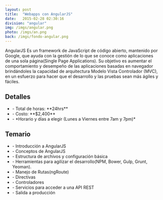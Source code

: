 ```yaml
---
layout: post
title:  "Webapps con AngularJS"
date:   2015-02-28 02:30:16
division: "angular"
img: /imgs/angular.png
photo: /imgs/an.png
back: /imgs/fondo-angular.png
---
```

<div class="aside aside-1">
	AngularJS Es un framework de JavaScript de código abierto, mantenido por Google, que ayuda con la gestión de lo que se conoce como aplicaciones de una sola página(Single Page Applications). Su objetivo es aumentar el comportamiento y desempeño de las aplicaciones basadas en navegador brindándoles la capacidad de arquitectura Modelo Vista Controlador (MVC), en un esfuerzo para hacer que el desarrollo y las pruebas sean más ágiles y fáciles.
</div>
<div class="main">
	<h2>Detalles</h2>
	<ul>
		<li>- Total de horas: **24hrs**</li>
		<li>- Costo: **$2,400**</li>
		<li>- *Horario y días a elegir (Lunes a Viernes entre 7am y 7pm)*</li>
	</ul>
</div>
<div class="aside aside-2">
	<h2>Temario</h2>
	<ul>
		<li>- Introducción a AngularJS</li>
		<li>- Conceptos de AngularJS</li>
		<li>- Estructura de archivos y configuración básica</li>
		<li>- Herramientas para agilizar el desarrollo(NPM, Bower, Gulp, Grunt, Yeoman).</li>
		<li>- Manejo de Rutas(ngRoute)</li>
		<li>- Directivas</li>
		<li>- Controladores</li>
		<li>- Servicios para acceder a una API REST</li>
		<li>- Salida a producción</li>
	</ul>

<div>